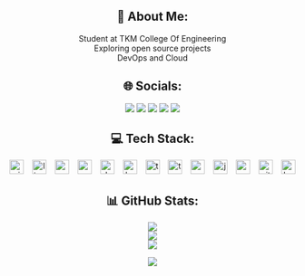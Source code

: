 <!-- 💫 About Me: -->
<h2 align="center">💫 About Me:</h2>
<p align="center">
  Student at TKM College Of Engineering<br>
 Exploring open source projects<br>
  DevOps and Cloud<br>
  

</p>

<!-- 🌐 Socials: -->
<h2 align="center">🌐 Socials:</h2>
<p align="center">
  <a href="https://instagram.com/neergasm"><img src="https://img.shields.io/badge/Instagram-%23E4405F.svg?logo=Instagram&logoColor=white"/></a>
  <a href="https://linkedin.com/in/neeraj-manivarnan-91033126a"><img src="https://img.shields.io/badge/LinkedIn-%230077B5.svg?logo=linkedin&logoColor=white"/></a>
  <a href="https://medium.com/@neerajmanivarnan666"><img src="https://img.shields.io/badge/Medium-12100E?logo=medium&logoColor=white"/></a>
  <a href="https://stackoverflow.com/users/neerajmanivarnan"><img src="https://img.shields.io/badge/-Stackoverflow-FE7A16?logo=stack-overflow&logoColor=white"/></a>
  <a href="https://x.com/neergasm"><img src="https://img.shields.io/badge/X-black.svg?logo=X&logoColor=white"/></a>
</p>

<!-- 💻 Tech Stack: -->
<h2 align="center">💻 Tech Stack:</h2>
<div align="center">
  <img src="https://img.shields.io/badge/Vim-019733?logo=vim&logoColor=white&style=for-the-badge" height="25" alt="vim logo"  />
  <img width="7" />
  <img src="https://img.shields.io/badge/Linux-FCC624?logo=linux&logoColor=black&style=for-the-badge" height="25" alt="linux logo"  />
  <img width="7" />
  <img src="https://img.shields.io/badge/Neovim-57A143?logo=neovim&logoColor=black&style=for-the-badge" height="25" alt="neovim logo"  />
  <img width="7" />
  <img src="https://img.shields.io/badge/Spring-6DB33F?logo=spring&logoColor=black&style=for-the-badge" height="25" alt="spring logo"  />
  <img width="7" />
  <img src="https://img.shields.io/badge/Docker-2496ED?logo=docker&logoColor=white&style=for-the-badge" height="25" alt="docker logo"  />
  <img width="7" />
  <img src="https://img.shields.io/badge/Kubernetes-326CE5?logo=kubernetes&logoColor=white&style=for-the-badge" height="25" alt="kubernetes logo"  />
  <img width="7" />
  <img src="https://img.shields.io/badge/TypeScript-3178C6?logo=typescript&logoColor=white&style=for-the-badge" height="25" alt="typescript logo"  />
  <img width="7" />
  <img src="https://img.shields.io/badge/Terraform-7B42BC?logo=terraform&logoColor=white&style=for-the-badge" height="25" alt="terraform logo"  />
  <img width="7" />
  <img src="https://img.shields.io/badge/Google Cloud-4285F4?logo=googlecloud&logoColor=white&style=for-the-badge" height="25" alt="googlecloud logo"  />
  <img width="7" />
  <img src="https://img.shields.io/badge/Jenkins-D24939?logo=jenkins&logoColor=white&style=for-the-badge" height="25" alt="jenkins logo"  />
  <img width="7" />
  <img src="https://img.shields.io/badge/Ansible-EE0000?logo=ansible&logoColor=white&style=for-the-badge" height="25" alt="ansible logo"  />
  <img width="7" />
  <img src="https://img.shields.io/badge/Git-F05032?logo=git&logoColor=white&style=for-the-badge" height="25" alt="git logo"  />
  <img width="7" />
  <img src="https://img.shields.io/badge/GNU Bash-4EAA25?logo=gnubash&logoColor=white&style=for-the-badge" height="25" alt="bash logo"  />
</div>

<!-- 📊 GitHub Stats: -->
<h2 align="center">📊 GitHub Stats:</h2>
<p align="center">
  <img src="https://github-readme-stats.vercel.app/api?username=neerajmanivarnan&theme=react&hide_border=true&include_all_commits=false&count_private=false"/><br/>
  <img src="https://github-readme-streak-stats.herokuapp.com/?user=neerajmanivarnan&theme=react&hide_border=true"/><br/>
  <img src="https://github-readme-stats.vercel.app/api/top-langs/?username=neerajmanivarnan&theme=react&hide_border=true&include_all_commits=false&count_private=false&layout=compact"/>
</p>

<!-- Visitor Count -->
<p align="center">
  <a href="https://visitcount.itsvg.in">
    <img src="https://visitcount.itsvg.in/api?id=neerajmanivarnan&icon=0&color=0">
  </a>
</p>

